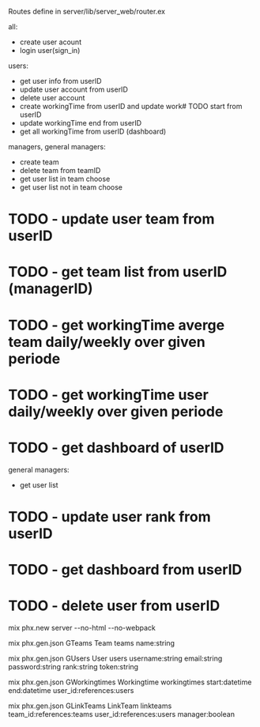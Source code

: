 Routes define in server/lib/server_web/router.ex

all:
- create user acount
- login user(sign_in)

users:
- get user info from userID
- update user account from userID
- delete user account
- create workingTime from userID and update work# TODO start from userID
- update workingTime end from userID
- get all workingTime from userID (dashboard)


managers, general managers:
- create team
- delete team from teamID
- get user list in team choose
- get user list not in team choose
# TODO - update user team from userID
# TODO - get team list from userID (managerID)

# TODO - get workingTime averge team daily/weekly over given periode
# TODO - get workingTime user daily/weekly over given periode
# TODO - get dashboard of userID


general managers:
- get user list
# TODO - update user rank from userID
# TODO - get dashboard from userID
# TODO - delete user from userID


mix phx.new server --no-html --no-webpack

mix phx.gen.json GTeams Team teams name:string

mix phx.gen.json GUsers User users username:string email:string password:string rank:string token:string

mix phx.gen.json GWorkingtimes Workingtime workingtimes start:datetime end:datetime user_id:references:users

mix phx.gen.json GLinkTeams LinkTeam linkteams team_id:references:teams user_id:references:users manager:boolean

